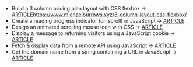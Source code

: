 - Build a 3 column pricing plan layout with CSS flexbox  -> [ARTICLE]()https://www.michaelburrows.xyz/3-column-layout-css-flexbox/
- Create a reading progress indicator (on scroll) in JavaScript -> [ARTICLE](https://www.michaelburrows.xyz/reading-progress-indicator/)
- Design an animated scrolling mouse icon with CSS -> [ARTICLE](https://www.michaelburrows.xyz/animated-scrolling-mouse-icon/)
- Display a message to returning visitors using a JavaScript cookie -> [ARTICLE](https://www.michaelburrows.xyz/repeat-visitor-cookie-message/)
- Fetch & display data from a remote API using JavaScript -> [ARTICLE](https://www.michaelburrows.xyz/fetch-display-api-data-javascript/)
- Get the domain name from a string containing a URL in JavaScript -> [ARTICLE](https://www.michaelburrows.xyz/get-domain-name-url-javascript/)